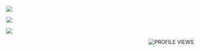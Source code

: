 <div align='left'> 
  <p align="left">
    <a href="https://skillicons.dev">
      <img src='https://skillicons.dev/icons?i=java,bots,mongodb,mysql' />
    </a>
  </p>
</div>
<div align='left'> 
  <p align="left">
    <a href="https://skillicons.dev">
      <img src='https://skillicons.dev/icons?i=html,css,js,php,' />
    </a>
  </p>
</div>
<div align='left'> 
  <p align="left">
    <a href="https://skillicons.dev">
      <img src='https://skillicons.dev/icons?i=idea,vscode' />
    </a>
  </p>
</div>

<div align='right'>
<img alt="PROFILE VIEWS" src="https://komarev.com/ghpvc/?username=HubiSm4&style=flat&color=2aabe8">
</div>
